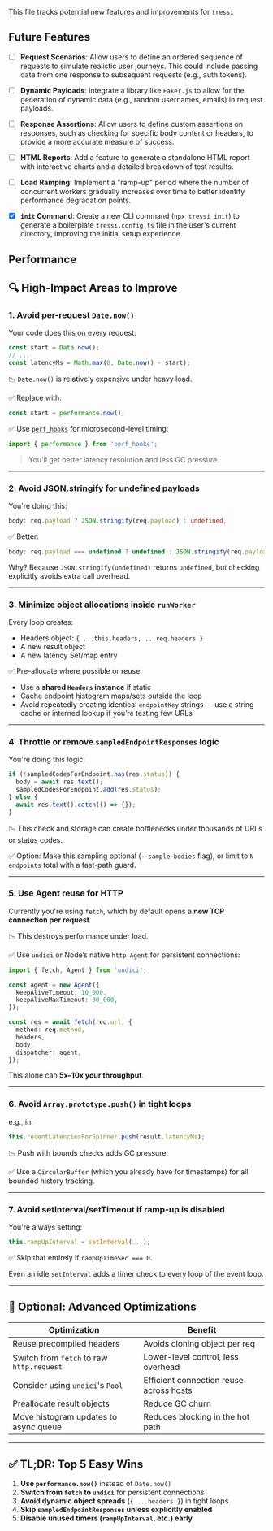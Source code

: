 This file tracks potential new features and improvements for `tressi`

## Future Features

- [ ] **Request Scenarios**: Allow users to define an ordered sequence of requests to simulate realistic user journeys. This could include passing data from one response to subsequent requests (e.g., auth tokens).

- [ ] **Dynamic Payloads**: Integrate a library like `Faker.js` to allow for the generation of dynamic data (e.g., random usernames, emails) in request payloads.

- [ ] **Response Assertions**: Allow users to define custom assertions on responses, such as checking for specific body content or headers, to provide a more accurate measure of success.

- [ ] **HTML Reports**: Add a feature to generate a standalone HTML report with interactive charts and a detailed breakdown of test results.

- [ ] **Load Ramping**: Implement a "ramp-up" period where the number of concurrent workers gradually increases over time to better identify performance degradation points.

- [x] **`init` Command**: Create a new CLI command (`npx tressi init`) to generate a boilerplate `tressi.config.ts` file in the user's current directory, improving the initial setup experience.

## Performance

## 🔍 High-Impact Areas to Improve

### 1. **Avoid per-request `Date.now()`**

Your code does this on every request:

```ts
const start = Date.now();
// ...
const latencyMs = Math.max(0, Date.now() - start);
```

📉 `Date.now()` is relatively expensive under heavy load.

✅ Replace with:

```ts
const start = performance.now();
```

✅ Use [`perf_hooks`](https://nodejs.org/api/perf_hooks.html) for microsecond-level timing:

```ts
import { performance } from 'perf_hooks';
```

> You'll get better latency resolution and less GC pressure.

---

### 2. **Avoid JSON.stringify for undefined payloads**

You're doing this:

```ts
body: req.payload ? JSON.stringify(req.payload) : undefined,
```

✅ Better:

```ts
body: req.payload === undefined ? undefined : JSON.stringify(req.payload);
```

Why? Because `JSON.stringify(undefined)` returns `undefined`, but checking explicitly avoids extra call overhead.

---

### 3. **Minimize object allocations inside `runWorker`**

Every loop creates:

- Headers object: `{ ...this.headers, ...req.headers }`
- A new result object
- A new latency Set/map entry

✅ Pre-allocate where possible or reuse:

- Use a **shared `Headers` instance** if static
- Cache endpoint histogram maps/sets outside the loop
- Avoid repeatedly creating identical `endpointKey` strings — use a string cache or interned lookup if you’re testing few URLs

---

### 4. **Throttle or remove `sampledEndpointResponses` logic**

You're doing this logic:

```ts
if (!sampledCodesForEndpoint.has(res.status)) {
  body = await res.text();
  sampledCodesForEndpoint.add(res.status);
} else {
  await res.text().catch(() => {});
}
```

📉 This check and storage can create bottlenecks under thousands of URLs or status codes.

✅ Option: Make this sampling optional (`--sample-bodies` flag), or limit to `N endpoints` total with a fast-path guard.

---

### 5. **Use Agent reuse for HTTP**

Currently you're using `fetch`, which by default opens a **new TCP connection per request**.

📉 This destroys performance under load.

✅ Use `undici` or Node’s native `http.Agent` for persistent connections:

```ts
import { fetch, Agent } from 'undici';

const agent = new Agent({
  keepAliveTimeout: 10_000,
  keepAliveMaxTimeout: 30_000,
});

const res = await fetch(req.url, {
  method: req.method,
  headers,
  body,
  dispatcher: agent,
});
```

This alone can **5x–10x your throughput**.

---

### 6. **Avoid `Array.prototype.push()` in tight loops**

e.g., in:

```ts
this.recentLatenciesForSpinner.push(result.latencyMs);
```

📉 Push with bounds checks adds GC pressure.

✅ Use a `CircularBuffer` (which you already have for timestamps) for all bounded history tracking.

---

### 7. **Avoid setInterval/setTimeout if ramp-up is disabled**

You're always setting:

```ts
this.rampUpInterval = setInterval(...);
```

✅ Skip that entirely if `rampUpTimeSec === 0`.

Even an idle `setInterval` adds a timer check to every loop of the event loop.

---

## 🧪 Optional: Advanced Optimizations

| Optimization                              | Benefit                                 |
| ----------------------------------------- | --------------------------------------- |
| Reuse precompiled headers                 | Avoids cloning object per req           |
| Switch from `fetch` to raw `http.request` | Lower-level control, less overhead      |
| Consider using `undici`'s `Pool`          | Efficient connection reuse across hosts |
| Preallocate result objects                | Reduce GC churn                         |
| Move histogram updates to async queue     | Reduces blocking in the hot path        |

---

## ✅ TL;DR: Top 5 Easy Wins

1. **Use `performance.now()`** instead of `Date.now()`
2. **Switch from `fetch` to `undici`** for persistent connections
3. **Avoid dynamic object spreads** (`{ ...headers }`) in tight loops
4. **Skip `sampledEndpointResponses` unless explicitly enabled**
5. **Disable unused timers (`rampUpInterval`, etc.) early**
